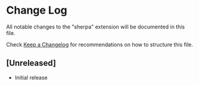 # Change Log

All notable changes to the "sherpa" extension will be documented in this file.

Check [Keep a Changelog](http://keepachangelog.com/) for recommendations on how to structure this file.

## [Unreleased]

- Initial release